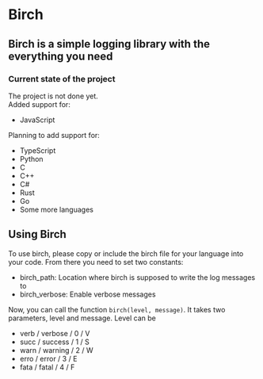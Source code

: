 # Birch
## Birch is a simple logging library with the everything you need
### Current state of the project
The project is not done yet.   
Added support for:
- JavaScript

Planning to add support for:
- TypeScript
- Python
- C
- C++
- C#
- Rust
- Go
- Some more languages

## Using Birch
To use birch, please copy or include the birch file for your language into your code.
From there you need to set two constants:
- birch_path: Location where birch is supposed to write the log messages to
- birch_verbose: Enable verbose messages

Now, you can call the function `birch(level, message)`. It takes two parameters, level and message. Level can be
- verb / verbose / 0 / V
- succ / success / 1 / S
- warn / warning / 2 / W
- erro / error / 3 / E
- fata / fatal / 4 / F

